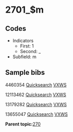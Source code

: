 # 2701\_$m

## Codes

-   Indicators
    -   First: 1
    -   Second: \_
-   Subfield: m

## Sample bibs

4460354 [Quicksearch](https://search.library.yale.edu/catalog/4460354) [VXWS](http://prodorbis.library.yale.edu:7014/vxws/GetHoldingsService?bibId=4460354)

12113462 [Quicksearch](https://search.library.yale.edu/catalog/12113462) [VXWS](http://prodorbis.library.yale.edu:7014/vxws/GetHoldingsService?bibId=12113462)

13179282 [Quicksearch](https://search.library.yale.edu/catalog/13179282) [VXWS](http://prodorbis.library.yale.edu:7014/vxws/GetHoldingsService?bibId=13179282)

13655047 [Quicksearch](https://search.library.yale.edu/catalog/13655047) [VXWS](http://prodorbis.library.yale.edu:7014/vxws/GetHoldingsService?bibId=13655047)

**Parent topic:**[270](../../tags/270/270.md)

